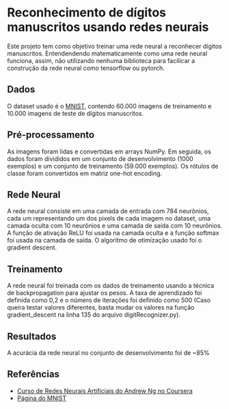 
# Reconhecimento de dígitos manuscritos usando redes neurais

Este projeto tem como objetivo treinar uma rede neural a reconhecer dígitos manuscritos. Entendendendo matematicamente como uma rede neural funciona, assim, não utilizando nenhuma biblioteca para facilicar a construção da rede neural como tensorflow ou pytorch.

## Dados
O dataset usado é o [MNIST](http://yann.lecun.com/exdb/mnist/), contendo 60.000 imagens de treinamento e 10.000 imagens de teste de dígitos manuscritos. 

## Pré-processamento
As imagens foram lidas e convertidas em arrays NumPy. Em seguida, os dados foram divididos em um conjunto de desenvolvimento (1000 exemplos) e um conjunto de treinamento (59.000 exemplos). Os rótulos de classe foram convertidos em matriz one-hot encoding.

## Rede Neural
A rede neural consiste em uma camada de entrada com 784 neurônios, cada um representando um dos pixels de cada imagem no dataset, uma camada oculta com 10 neurônios e uma camada de saída com 10 neurônios. A função de ativação ReLU foi usada na camada oculta e a função softmax foi usada na camada de saída. O algoritmo de otimização usado foi o gradient descent.

## Treinamento
A rede neural foi treinada com os dados de treinamento usando a técnica de backpropagation para ajustar os pesos. A taxa de aprendizado foi definida como 0,2 e o número de iterações foi definido como 500 (Caso queira testar valores diferentes, basta mudar os valores na função gradient_descent na linha 135 do arquivo digitRecognizer.py).

## Resultados
A acurácia da rede neural no conjunto de desenvolvimento foi de ~85%

## Referências
- [Curso de Redes Neurais Artificiais do Andrew Ng no Coursera](https://www.coursera.org/learn/neural-networks-deep-learning)
- [Página do MNIST](http://yann.lecun.com/exdb/mnist/)
